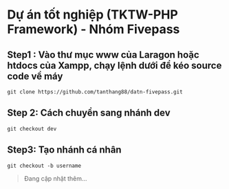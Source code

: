 # Dự án tốt nghiệp (TKTW-PHP Framework) - Nhóm Fivepass
## Step1 : Vào thư mục www của Laragon hoặc htdocs của Xampp, chạy lệnh dưới để kéo source code về máy
```
git clone https://github.com/tanthang88/datn-fivepass.git
```
## Step 2: Cách chuyển sang nhánh dev
```
git checkout dev
```

## Step3: Tạo nhánh cá nhân
```
git checkout -b username
```
> Đang cập nhật thêm...
